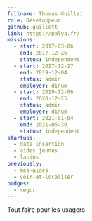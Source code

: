 ```yaml
---
fullname: Thomas Guillet
role: Développeur
github: guillett
link: https://palya.fr/
missions:
  - start: 2017-03-06
    end: 2017-12-26
    status: independent
  - start: 2017-12-27
    end: 2019-12-04
    status: admin
    employer: dinum
  - start: 2019-12-06
    end: 2020-12-25
    status: admin
    employer: dinum
  - start: 2021-01-04
    end: 2021-06-30
    status: independent
startups:
  - data.insertion
  - aides.jeunes
  - lapins
previously:
  - mes-aides
  - voir-et-localiser
badges:
  - segur
---
```

Tout faire pour les usagers

